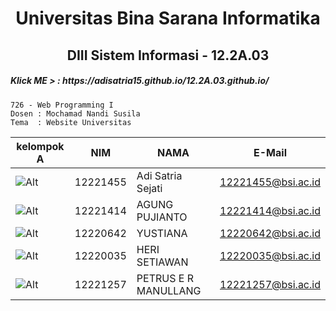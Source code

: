 
<h1 align="center">Universitas Bina Sarana Informatika</h1>
<h2 align="center">DIII Sistem Informasi - 12.2A.03</h2>
<h5>Klick ME >  : https://adisatria15.github.io/12.2A.03.github.io/</h5>

```
726 - Web Programming I
Dosen : Mochamad Nandi Susila
Tema  : Website Universitas
```

|kelompok A                                                                                      | NIM      | NAMA                 | E-Mail             |
-------------------------------------------------------------------------------------------------| -------- | -------------------- | ------------------ |
![Alt](https://em-content.zobj.net/source/microsoft-teams/337/man-student_1f468-200d-1f393.png)  | 12221455 | Adi Satria Sejati    | 12221455@bsi.ac.id |
![Alt](https://em-content.zobj.net/source/microsoft-teams/337/man-student_1f468-200d-1f393.png)  | 12221414 | AGUNG PUJIANTO	     | 12221414@bsi.ac.id |
![Alt](https://em-content.zobj.net/source/microsoft-teams/337/woman-student_1f469-200d-1f393.png)| 12220642 | YUSTIANA             | 12220642@bsi.ac.id |
![Alt](https://em-content.zobj.net/source/microsoft-teams/337/man-student_1f468-200d-1f393.png)  | 12220035 | HERI SETIAWAN        | 12220035@bsi.ac.id |
![Alt](https://em-content.zobj.net/source/microsoft-teams/337/man-student_1f468-200d-1f393.png)  | 12221257 | PETRUS E R MANULLANG | 12221257@bsi.ac.id |
